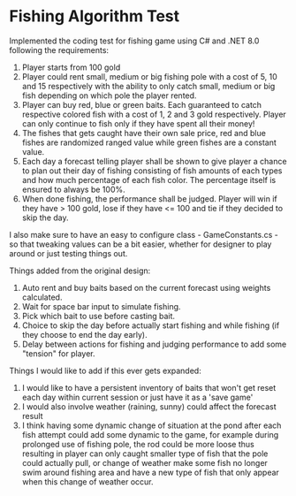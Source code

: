 # Fishing Algorithm Test
Implemented the coding test for fishing game using C# and .NET 8.0 following the requirements:

1. Player starts from 100 gold
2. Player could rent small, medium or big fishing pole with a cost of 5, 10 and 15 respectively with the ability to only
   catch small, medium or big fish depending on which pole the player rented.
3. Player can buy red, blue or green baits. Each guaranteed to catch respective colored fish with a cost of 1, 2 and 3
   gold respectively. Player can only continue to fish only if they have spent all their money!
4. The fishes that gets caught have their own sale price, red and blue fishes are randomized ranged value while green
   fishes are a constant value.
5. Each day a forecast telling player shall be shown to give player a chance to plan out their day of fishing consisting
   of fish amounts of each types and how much percentage of each fish color. The percentage itself is ensured to always
   be 100%.
6. When done fishing, the performance shall be judged. Player will win if they have > 100 gold, lose if they have <= 100
   and tie if they decided to skip the day.

I also make sure to have an easy to configure class - GameConstants.cs - so that tweaking values can be a bit easier,
whether for designer to play around or just testing things out.

Things added from the original design:

1. Auto rent and buy baits based on the current forecast using weights calculated.
2. Wait for space bar input to simulate fishing.
3. Pick which bait to use before casting bait.
4. Choice to skip the day before actually start fishing and while fishing (if they choose to end the day early).
5. Delay between actions for fishing and judging performance to add some "tension" for player.

Things I would like to add if this ever gets expanded:

1. I would like to have a persistent inventory of baits that won't get reset each day within current session or just
   have it as a 'save game'
2. I would also involve weather (raining, sunny) could affect the forecast result
3. I think having some dynamic change of situation at the pond after each fish attempt could add some dynamic to the
   game, for example during prolonged use of fishing pole, the rod could be more loose thus resulting in player can only
   caught smaller type of fish that the pole could actually pull, or change of weather make some fish no longer swim
   around fishing area and have a new type of fish that only appear when this change of weather occur.